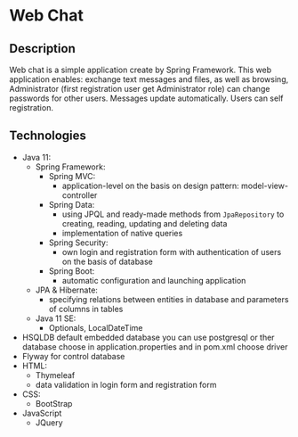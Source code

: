 # Web Chat
## Description
Web chat is a simple application create by Spring Framework. This web application enables: exchange text
messages and files, as well as browsing, Administrator (first registration user get Administrator role) can change
passwords for other users. Messages update automatically. Users can self registration.
## Technologies
- Java 11:
  - Spring Framework:
    - Spring MVC:
      - application-level on the basis on design pattern: model-view-controller
    - Spring Data:
      - using JPQL and ready-made methods from `JpaRepository` to creating, reading, updating and deleting data
      - implementation of native queries
    - Spring Security:
      - own login and registration form with authentication of users on the basis of database
    - Spring Boot:
      - automatic configuration and launching application 
  - JPA & Hibernate:
    - specifying relations between entities in database and parameters of columns in tables
  - Java 11 SE:
    - Optionals, LocalDateTime
- HSQLDB default embedded database you can use postgresql or ther database choose in application.properties and in pom.xml choose driver
- Flyway for control database
- HTML:
  - Thymeleaf
  - data validation in login form and registration form
- CSS:
  - BootStrap
- JavaScript
  - JQuery
